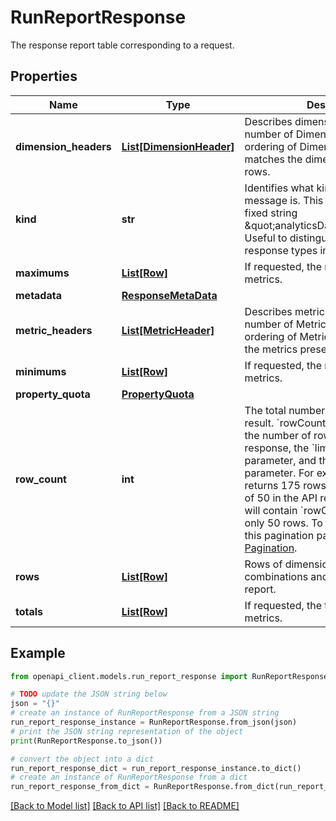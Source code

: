 # RunReportResponse

The response report table corresponding to a request.

## Properties

Name | Type | Description | Notes
------------ | ------------- | ------------- | -------------
**dimension_headers** | [**List[DimensionHeader]**](DimensionHeader.md) | Describes dimension columns. The number of DimensionHeaders and ordering of DimensionHeaders matches the dimensions present in rows. | [optional] 
**kind** | **str** | Identifies what kind of resource this message is. This &#x60;kind&#x60; is always the fixed string \&quot;analyticsData#runReport\&quot;. Useful to distinguish between response types in JSON. | [optional] 
**maximums** | [**List[Row]**](Row.md) | If requested, the maximum values of metrics. | [optional] 
**metadata** | [**ResponseMetaData**](ResponseMetaData.md) |  | [optional] 
**metric_headers** | [**List[MetricHeader]**](MetricHeader.md) | Describes metric columns. The number of MetricHeaders and ordering of MetricHeaders matches the metrics present in rows. | [optional] 
**minimums** | [**List[Row]**](Row.md) | If requested, the minimum values of metrics. | [optional] 
**property_quota** | [**PropertyQuota**](PropertyQuota.md) |  | [optional] 
**row_count** | **int** | The total number of rows in the query result. &#x60;rowCount&#x60; is independent of the number of rows returned in the response, the &#x60;limit&#x60; request parameter, and the &#x60;offset&#x60; request parameter. For example if a query returns 175 rows and includes &#x60;limit&#x60; of 50 in the API request, the response will contain &#x60;rowCount&#x60; of 175 but only 50 rows. To learn more about this pagination parameter, see [Pagination](https://developers.google.com/analytics/devguides/reporting/data/v1/basics#pagination). | [optional] 
**rows** | [**List[Row]**](Row.md) | Rows of dimension value combinations and metric values in the report. | [optional] 
**totals** | [**List[Row]**](Row.md) | If requested, the totaled values of metrics. | [optional] 

## Example

```python
from openapi_client.models.run_report_response import RunReportResponse

# TODO update the JSON string below
json = "{}"
# create an instance of RunReportResponse from a JSON string
run_report_response_instance = RunReportResponse.from_json(json)
# print the JSON string representation of the object
print(RunReportResponse.to_json())

# convert the object into a dict
run_report_response_dict = run_report_response_instance.to_dict()
# create an instance of RunReportResponse from a dict
run_report_response_from_dict = RunReportResponse.from_dict(run_report_response_dict)
```
[[Back to Model list]](../README.md#documentation-for-models) [[Back to API list]](../README.md#documentation-for-api-endpoints) [[Back to README]](../README.md)


